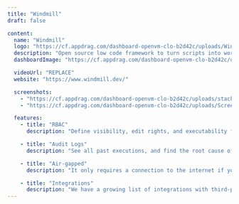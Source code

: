```yaml
---
title: "Windmill"
draft: false

content:
  name: "Windmill"
  logo: "https://cf.appdrag.com/dashboard-openvm-clo-b2d42c/uploads/Windmill-2Gp5.png"
  description: "Open source low code framework to turn scripts into workflows and internal apps with auto-generated UIs in minutes."
  dashboardImage: "https://cf.appdrag.com/dashboard-openvm-clo-b2d42c/uploads/stacks-fp1V.svg"

  videoUrl: "REPLACE"
  website: "https://www.windmill.dev/"

  screenshots:
    - "https://cf.appdrag.com/dashboard-openvm-clo-b2d42c/uploads/stacks-fp1V.svg"
    - "https://cf.appdrag.com/dashboard-openvm-clo-b2d42c/uploads/Screenshot-2023-08-03-202432-CLFt.png"

  features:
    - title: "RBAC"
      description: "Define visibility, edit rights, and executability for your scripts, resources, schedules, etc, using groups, folders, and user-level granular permissioning."

    - title: "Audit Logs"
      description: "See all past executions, and find the root cause of mishaps quickly."

    - title: "Air-gapped"
      description: "It only requires a connection to the internet if you use Hub scripts, otherwise, it’s air-gapped and autonomous."

    - title: "Integrations"
      description: "We have a growing list of integrations with third-party services available on the Hub. Connect your apps and services to automate your workflows."
---
```

